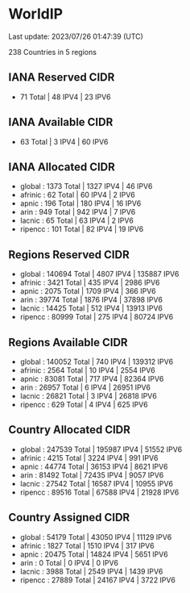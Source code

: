 # WorldIP

Last update: 2023/07/26 01:47:39 (UTC)

238 Countries in 5 regions

## IANA Reserved CIDR

- 71 Total | 48 IPV4 | 23 IPV6

## IANA Available CIDR

- 63 Total | 3 IPV4 | 60 IPV6

## IANA Allocated CIDR

- global : 1373 Total | 1327 IPV4 | 46 IPV6
- afrinic : 62 Total | 60 IPV4 | 2 IPV6
- apnic : 196 Total | 180 IPV4 | 16 IPV6
- arin : 949 Total | 942 IPV4 | 7 IPV6
- lacnic : 65 Total | 63 IPV4 | 2 IPV6
- ripencc : 101 Total | 82 IPV4 | 19 IPV6

## Regions Reserved CIDR

- global : 140694 Total | 4807 IPV4 | 135887 IPV6
- afrinic : 3421 Total | 435 IPV4 | 2986 IPV6
- apnic : 2075 Total | 1709 IPV4 | 366 IPV6
- arin : 39774 Total | 1876 IPV4 | 37898 IPV6
- lacnic : 14425 Total | 512 IPV4 | 13913 IPV6
- ripencc : 80999 Total | 275 IPV4 | 80724 IPV6

## Regions Available CIDR

- global : 140052 Total | 740 IPV4 | 139312 IPV6
- afrinic : 2564 Total | 10 IPV4 | 2554 IPV6
- apnic : 83081 Total | 717 IPV4 | 82364 IPV6
- arin : 26957 Total | 6 IPV4 | 26951 IPV6
- lacnic : 26821 Total | 3 IPV4 | 26818 IPV6
- ripencc : 629 Total | 4 IPV4 | 625 IPV6

## Country Allocated CIDR

- global : 247539 Total | 195987 IPV4 | 51552 IPV6
- afrinic : 4215 Total | 3224 IPV4 | 991 IPV6
- apnic : 44774 Total | 36153 IPV4 | 8621 IPV6
- arin : 81492 Total | 72435 IPV4 | 9057 IPV6
- lacnic : 27542 Total | 16587 IPV4 | 10955 IPV6
- ripencc : 89516 Total | 67588 IPV4 | 21928 IPV6

## Country Assigned CIDR

- global : 54179 Total | 43050 IPV4 | 11129 IPV6
- afrinic : 1827 Total | 1510 IPV4 | 317 IPV6
- apnic : 20475 Total | 14824 IPV4 | 5651 IPV6
- arin : 0 Total | 0 IPV4 | 0 IPV6
- lacnic : 3988 Total | 2549 IPV4 | 1439 IPV6
- ripencc : 27889 Total | 24167 IPV4 | 3722 IPV6
